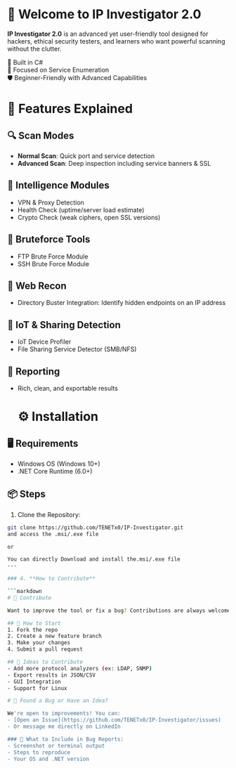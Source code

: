 # 🧠 Welcome to IP Investigator 2.0 

**IP Investigator 2.0** is an advanced yet user-friendly tool designed for hackers, ethical security testers, and learners who want powerful scanning without the clutter.

🔧 Built in C#  
📡 Focused on Service Enumeration  
🛡️ Beginner-Friendly with Advanced Capabilities

# 🌟 Features Explained

## 🔍 Scan Modes
- **Normal Scan**: Quick port and service detection
- **Advanced Scan**: Deep inspection including service banners & SSL

## 🧠 Intelligence Modules
- VPN & Proxy Detection
- Health Check (uptime/server load estimate)
- Crypto Check (weak ciphers, open SSL versions)

## 🧰 Bruteforce Tools
- FTP Brute Force Module
- SSH Brute Force Module

## 📂 Web Recon
- Directory Buster Integration: Identify hidden endpoints on an IP address

## 📡 IoT & Sharing Detection
- IoT Device Profiler
- File Sharing Service Detector (SMB/NFS)

## 📄 Reporting
- Rich, clean, and exportable results

  # ⚙️ Installation

## 🖥️ Requirements
- Windows OS (Windows 10+)
- .NET Core Runtime (6.0+)

## 📦 Steps
1. Clone the Repository:
```bash
git clone https://github.com/TENETx0/IP-Investigator.git
and access the .msi/.exe file

or

You can directly Download and install the.msi/.exe file
---

### 4. **How to Contribute**

```markdown
# 🤝 Contribute

Want to improve the tool or fix a bug? Contributions are always welcome!

## 🚀 How to Start
1. Fork the repo
2. Create a new feature branch
3. Make your changes
4. Submit a pull request

## 🧩 Ideas to Contribute
- Add more protocol analyzers (ex: LDAP, SNMP)
- Export results in JSON/CSV
- GUI Integration
- Support for Linux

# 🐛 Found a Bug or Have an Idea?

We're open to improvements! You can:
- [Open an Issue](https://github.com/TENETx0/IP-Investigator/issues)
- Or message me directly on LinkedIn

### 📝 What to Include in Bug Reports:
- Screenshot or terminal output
- Steps to reproduce
- Your OS and .NET version

